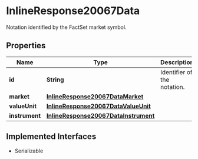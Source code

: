 

# InlineResponse20067Data

Notation identified by the FactSet market symbol.

## Properties

Name | Type | Description | Notes
------------ | ------------- | ------------- | -------------
**id** | **String** | Identifier of the notation. |  [optional]
**market** | [**InlineResponse20067DataMarket**](InlineResponse20067DataMarket.md) |  |  [optional]
**valueUnit** | [**InlineResponse20067DataValueUnit**](InlineResponse20067DataValueUnit.md) |  |  [optional]
**instrument** | [**InlineResponse20067DataInstrument**](InlineResponse20067DataInstrument.md) |  |  [optional]


## Implemented Interfaces

* Serializable


